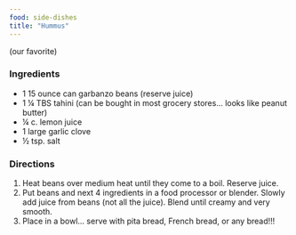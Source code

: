 ```yaml
---
food: side-dishes
title: "Hummus"
---
```


(our favorite)

### Ingredients

- 1 15 ounce can garbanzo beans (reserve juice)
- 1 ¼ TBS tahini (can be bought in most grocery stores... looks like peanut butter)
- ¼ c. lemon juice
- 1 large garlic clove
- ½ tsp. salt

### Directions

1. Heat beans over medium heat until they come to a boil. Reserve juice.
1. Put beans and next 4 ingredients in a food processor or blender. Slowly add juice from beans (not all the juice). Blend until creamy and very smooth.
1. Place in a bowl... serve with pita bread, French bread, or any bread!!!
